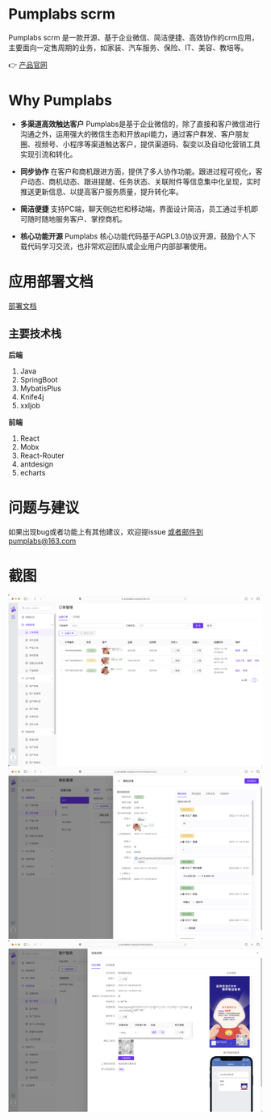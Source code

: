 # Pumplabs scrm 
Pumplabs scrm 是一款开源、基于企业微信、简洁便捷、高效协作的crm应用，主要面向一定售周期的业务，如家装、汽车服务、保险、IT、美容、教培等。

👉  <a href="https://pumplabs.cn">产品官网</a>


# Why Pumplabs

- **多渠道高效触达客户**  Pumplabs是基于企业微信的，除了直接和客户微信进行沟通之外，运用强大的微信生态和开放api能力，通过客户群发、客户朋友圈、视频号、小程序等渠道触达客户，提供渠道码、裂变以及自动化营销工具实现引流和转化。

- **同步协作** 在客户和商机跟进方面，提供了多人协作功能。跟进过程可视化，客户动态、商机动态、跟进提醒、任务状态、关联附件等信息集中化呈现，实时推送更新信息、以提高客户服务质量，提升转化率。

- **简洁便捷** 支持PC端，聊天侧边栏和移动端，界面设计简洁，员工通过手机即可随时随地服务客户、掌控商机。

- **核心功能开源** Pumplabs 核心功能代码基于AGPL3.0协议开源，鼓励个人下载代码学习交流，也非常欢迎团队或企业用户内部部署使用。




# 应用部署文档 
<a href="https://lyonru29.notion.site/782f62c8784344d6af3a61afa499d0ab">部署文档</a>

## 主要技术栈
**后端**
1. Java
2. SpringBoot
3. MybatisPlus
4. Knife4j
5. xxljob

**前端** 
1. React
2. Mobx
3. React-Router
4. antdesign 
5. echarts




# 问题与建议
如果出现bug或者功能上有其他建议，欢迎提issue 或者邮件到pumplabs@163.com


# 截图
![img.png](docs/images/order.png)
![img.png](docs/images/oppo.png)
![img.png](docs/images/liebian.png)